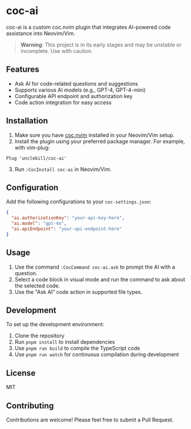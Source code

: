 # coc-ai

coc-ai is a custom coc.nvim plugin that integrates AI-powered code assistance into Neovim/Vim.

> **Warning**: This project is in its early stages and may be unstable or incomplete. Use with caution.

## Features

- Ask AI for code-related questions and suggestions
- Supports various AI models (e.g., GPT-4, GPT-4-mini)
- Configurable API endpoint and authorization key
- Code action integration for easy access

## Installation

1. Make sure you have [coc.nvim](https://github.com/neoclide/coc.nvim) installed in your Neovim/Vim setup.
2. Install the plugin using your preferred package manager. For example, with vim-plug:

```viml
Plug 'unclebill/coc-ai'
```

3. Run `:CocInstall coc-ai` in Neovim/Vim.

## Configuration

Add the following configurations to your `coc-settings.json`:

```json
{
  "ai.authorizationKey": "your-api-key-here",
  "ai.model": "gpt-4o",
  "ai.apiEndpoint": "your-api-endpoint-here"
}
```

## Usage

1. Use the command `:CocCommand coc-ai.ask` to prompt the AI with a question.
2. Select a code block in visual mode and run the command to ask about the selected code.
3. Use the "Ask AI" code action in supported file types.

## Development

To set up the development environment:

1. Clone the repository
2. Run `pnpm install` to install dependencies
3. Use `pnpm run build` to compile the TypeScript code
4. Use `pnpm run watch` for continuous compilation during development

## License

MIT

## Contributing

Contributions are welcome! Please feel free to submit a Pull Request.